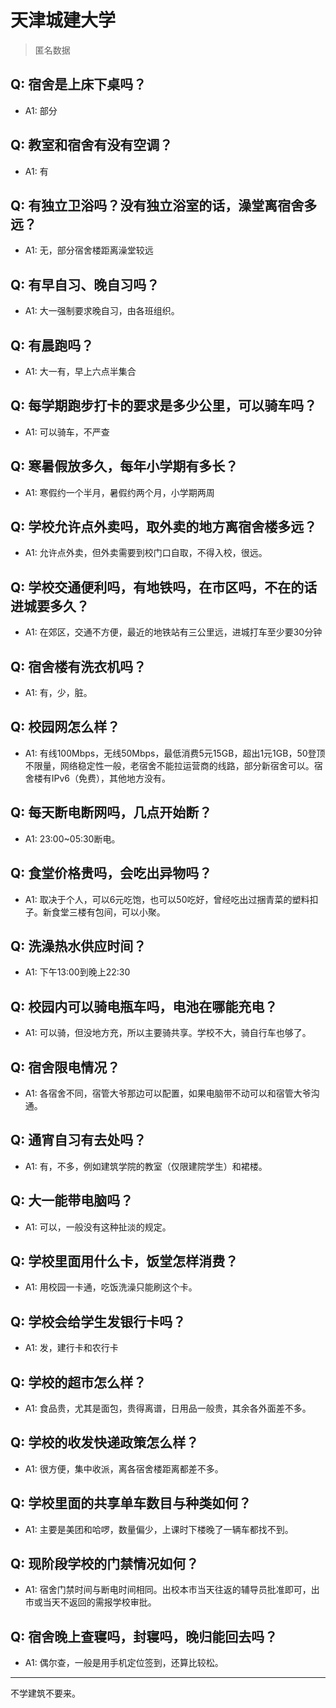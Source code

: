 # 天津城建大学
> 匿名数据
## Q: 宿舍是上床下桌吗？
- A1: 部分
## Q: 教室和宿舍有没有空调？
- A1: 有
## Q: 有独立卫浴吗？没有独立浴室的话，澡堂离宿舍多远？
- A1: 无，部分宿舍楼距离澡堂较远
## Q: 有早自习、晚自习吗？
- A1: 大一强制要求晚自习，由各班组织。
## Q: 有晨跑吗？
- A1: 大一有，早上六点半集合
## Q: 每学期跑步打卡的要求是多少公里，可以骑车吗？
- A1: 可以骑车，不严查
## Q: 寒暑假放多久，每年小学期有多长？
- A1: 寒假约一个半月，暑假约两个月，小学期两周
## Q: 学校允许点外卖吗，取外卖的地方离宿舍楼多远？
- A1: 允许点外卖，但外卖需要到校门口自取，不得入校，很远。
## Q: 学校交通便利吗，有地铁吗，在市区吗，不在的话进城要多久？
- A1: 在郊区，交通不方便，最近的地铁站有三公里远，进城打车至少要30分钟
## Q: 宿舍楼有洗衣机吗？
- A1: 有，少，脏。
## Q: 校园网怎么样？
- A1: 有线100Mbps，无线50Mbps，最低消费5元15GB，超出1元1GB，50登顶不限量，网络稳定性一般，老宿舍不能拉运营商的线路，部分新宿舍可以。宿舍楼有IPv6（免费），其他地方没有。
## Q: 每天断电断网吗，几点开始断？
- A1: 23:00~05:30断电。
## Q: 食堂价格贵吗，会吃出异物吗？
- A1: 取决于个人，可以6元吃饱，也可以50吃好，曾经吃出过捆青菜的塑料扣子。新食堂三楼有包间，可以小聚。
## Q: 洗澡热水供应时间？
- A1: 下午13:00到晚上22:30
## Q: 校园内可以骑电瓶车吗，电池在哪能充电？
- A1: 可以骑，但没地方充，所以主要骑共享。学校不大，骑自行车也够了。
## Q: 宿舍限电情况？
- A1: 各宿舍不同，宿管大爷那边可以配置，如果电脑带不动可以和宿管大爷沟通。
## Q: 通宵自习有去处吗？
- A1: 有，不多，例如建筑学院的教室（仅限建院学生）和裙楼。
## Q: 大一能带电脑吗？
- A1: 可以，一般没有这种扯淡的规定。
## Q: 学校里面用什么卡，饭堂怎样消费？
- A1: 用校园一卡通，吃饭洗澡只能刷这个卡。
## Q: 学校会给学生发银行卡吗？
- A1: 发，建行卡和农行卡
## Q: 学校的超市怎么样？
- A1: 食品贵，尤其是面包，贵得离谱，日用品一般贵，其余各外面差不多。
## Q: 学校的收发快递政策怎么样？
- A1: 很方便，集中收派，离各宿舍楼距离都差不多。
## Q: 学校里面的共享单车数目与种类如何？
- A1: 主要是美团和哈啰，数量偏少，上课时下楼晚了一辆车都找不到。
## Q: 现阶段学校的门禁情况如何？
- A1: 宿舍门禁时间与断电时间相同。出校本市当天往返的辅导员批准即可，出市或当天不返回的需报学校审批。
## Q: 宿舍晚上查寝吗，封寝吗，晚归能回去吗？
- A1: 偶尔查，一般是用手机定位签到，还算比较松。
***
不学建筑不要来。